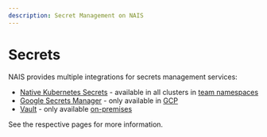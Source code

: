 ```yaml
---
description: Secret Management on NAIS
---
```


# Secrets

NAIS provides multiple integrations for secrets management services:

- [Native Kubernetes Secrets](kubernetes-secrets.md) - available in all clusters in [team namespaces](../../clusters/team-namespaces.md)
- [Google Secrets Manager](google-secrets-manager.md) - only available in [GCP](../../clusters/gcp.md)
- [Vault](vault.md) - only available [on-premises](../../clusters/on-premises.md)

See the respective pages for more information.
